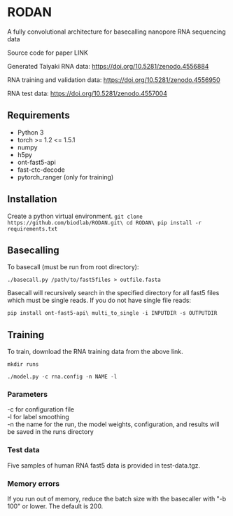 # RODAN
A fully convolutional architecture for basecalling nanopore RNA sequencing data

Source code for paper LINK

Generated Taiyaki RNA data: https://doi.org/10.5281/zenodo.4556884

RNA training and validation data: https://doi.org/10.5281/zenodo.4556950

RNA test data: https://doi.org/10.5281/zenodo.4557004

## Requirements
* Python 3
* torch >= 1.2 <= 1.5.1
* numpy
* h5py
* ont-fast5-api
* fast-ctc-decode
* pytorch_ranger (only for training)

## Installation

Create a python virtual environment. 
`git clone https://github.com/biodlab/RODAN.git\
cd RODAN\
pip install -r requirements.txt`

## Basecalling

To basecall (must be run from root directory):

`./basecall.py /path/to/fast5files > outfile.fasta`

Basecall will recursively search in the specified directory for all fast5 files which must be single reads. If you do not have single file reads:

`pip install ont-fast5-api\
multi_to_single -i INPUTDIR -s OUTPUTDIR`

## Training

To train, download the RNA training data from the above link.

`mkdir runs`

`./model.py -c rna.config -n NAME -l`

### Parameters
-c for configuration file\
-l for label smoothing\
-n the name for the run, the model weights, configuration, and results will be saved in the runs directory

### Test data
Five samples of human RNA fast5 data is provided in test-data.tgz.

### Memory errors
If you run out of memory, reduce the batch size with the basecaller with "-b 100" or lower. The default is 200.
